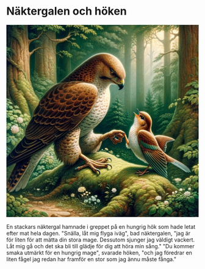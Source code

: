 # Näktergalen och höken

<img src="8.png" width="512">

En stackars näktergal hamnade i greppet på en hungrig hök som hade letat efter mat hela dagen. "Snälla, låt mig flyga iväg", bad näktergalen, "jag är för liten för att mätta din stora mage. Dessutom sjunger jag väldigt vackert. Låt mig gå och det ska bli till glädje för dig att höra min sång." "Du kommer smaka utmärkt för en hungrig mage", svarade höken, "och jag föredrar en liten fågel jag redan har framför en stor som jag ännu måste fånga."
